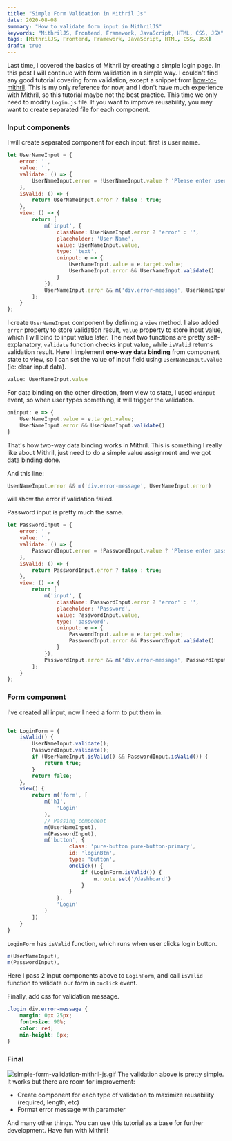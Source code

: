 ```yaml
---
title: "Simple Form Validation in Mithril Js"
date: 2020-08-08
summary: "How to validate form input in MithrilJS"
keywords: "MithrilJS, Frontend, Framework, JavaScript, HTML, CSS, JSX"
tags: [MithrilJS, Frontend, Framework, JavaScript, HTML, CSS, JSX]
draft: true
---
```

Last time, I covered the basics of Mithril by creating a simple login page. In this post I will continue with form validation in a simple way.
I couldn't find any good tutorial covering form validation, except a snippet from [how-to-mithril](https://how-to-mithril.js.org/). This is my only reference for now, and I don't have much experience with Mithril, so this tutorial maybe not the best practice.
This time we only need to modify `Login.js` file. If you want to improve reusability, you may want to create separated file for each component.

### Input components
I will create separated component for each input, first is user name.
```JavaScript
let UserNameInput = {
    error: '',
    value: '',
    validate: () => {
        UserNameInput.error = !UserNameInput.value ? 'Please enter user name' : '';
    },
    isValid: () => {
        return UserNameInput.error ? false : true;
    },
    view: () => {
        return [
            m('input', {
                className: UserNameInput.error ? 'error' : '',
                placeholder: 'User Name',
                value: UserNameInput.value,
                type: 'text',
                oninput: e => {
                    UserNameInput.value = e.target.value;
                    UserNameInput.error && UserNameInput.validate()
                }
            }),
            UserNameInput.error && m('div.error-message', UserNameInput.error)
        ];
    }
};
```
I create `UserNameInput` component by defining a `view` method. I also added `error` property to store validation result, `value` property to store input value, which I will bind to input value later.
The next two functions are pretty self-explanatory, `validate` function checks input value, while `isValid` returns validation result.
Here I implement **one-way data binding** from component state to view, so I can set the value of input field using `UserNameInput.value` (ie: clear input data).
```JavaScript
value: UserNameInput.value
```
For data binding on the other direction, from view to state, I used `oninput` event, so when user types something, it will trigger the validation.
```JavaScript
oninput: e => {
    UserNameInput.value = e.target.value;
    UserNameInput.error && UserNameInput.validate()
}
```
That's how two-way data binding works in Mithril. This is something I really like about Mithril, just need to do a simple value assignment and we got data binding done.

And this line:
```JavaScript
UserNameInput.error && m('div.error-message', UserNameInput.error)
```
will show the error if validation failed.

Password input is pretty much the same.
```JavaScript
let PasswordInput = {
    error: '',
    value: '',
    validate: () => {
        PasswordInput.error = !PasswordInput.value ? 'Please enter password' : '';
    },
    isValid: () => {
        return PasswordInput.error ? false : true;
    },
    view: () => {
        return [
            m('input', {
                className: PasswordInput.error ? 'error' : '',
                placeholder: 'Password',
                value: PasswordInput.value,
                type: 'password',
                oninput: e => {
                    PasswordInput.value = e.target.value;
                    PasswordInput.error && PasswordInput.validate()
                }
            }),
            PasswordInput.error && m('div.error-message', PasswordInput.error)
        ];
    }
};
```
### Form component
I've created all input, now I need a form to put them in.
```JavaScript

let LoginForm = {
    isValid() {
        UserNameInput.validate();
        PasswordInput.validate();
        if (UserNameInput.isValid() && PasswordInput.isValid()) {
            return true;
        }
        return false;
    },
    view() {
        return m('form', [
            m('h1',
                'Login'
            ),
            // Passing component
            m(UserNameInput),
            m(PasswordInput),
            m('button', {
                    class: 'pure-button pure-button-primary',
                    id: 'loginBtn',
                    type: 'button',
                    onclick() {
                        if (LoginForm.isValid()) {
                            m.route.set('/dashboard')
                        }
                    }
                },
                'Login'
            )
        ])
    }
}
```
`LoginForm` has `isValid` function, which runs when user clicks login button.
```JavaScript
m(UserNameInput),
m(PasswordInput),
```
Here I pass 2 input components above to `LoginForm`, and call `isValid` function to validate our form in `onclick` event.

Finally, add css for validation message.
```CSS
.login div.error-message {
    margin: 0px 25px;
    font-size: 90%;
    color: red;
    min-height: 8px;
}
```
### Final
![simple-form-validation-mithril-js.gif](simple-form-validation-mithril-js.gif)
The validation above is pretty simple. It works but there are room for improvement:
* Create component for each type of validation to maximize reusability (required, length, etc)
* Format error message with parameter

And many other things. You can use this tutorial as a base for further development. Have fun with Mithril!

